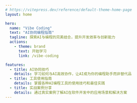 ```yaml
---
# https://vitepress.dev/reference/default-theme-home-page
layout: home

hero:
  name: "Vibe Coding"
  text: "AI协同编程指南"
  tagline: 探索AI与编程的完美结合，提升开发效率与创新能力
  actions:
    - theme: brand
      text: 开始学习
      link: /vibe-coding

features:
  - title: AI协同技巧
    details: 学习如何与AI高效协作，让AI成为你的编程助手而非替代品
  - title: 工具使用指南
    details: 掌握各种AI编程工具的使用技巧和最佳实践
  - title: 实战案例分享
    details: 通过真实案例了解AI在软件开发中的应用场景和解决方案
---
```


